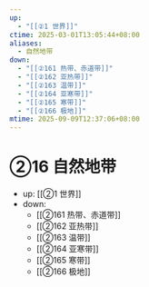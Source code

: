 ```yaml
---
up:
  - "[[②1 世界]]"
ctime: 2025-03-01T13:05:44+08:00
aliases:
  - 自然地带
down:
  - "[[②161 热带、赤道带]]"
  - "[[②162 亚热带]]"
  - "[[②163 温带]]"
  - "[[②164 亚寒带]]"
  - "[[②165 寒带]]"
  - "[[②166 极地]]"
mtime: 2025-09-09T12:37:06+08:00
---
```


# ②16 自然地带

- up: [[②1 世界]]
- down:	
	- [[②161 热带、赤道带]]
	- [[②162 亚热带]]
	- [[②163 温带]]
	- [[②164 亚寒带]]
	- [[②165 寒带]]
	- [[②166 极地]]
	
